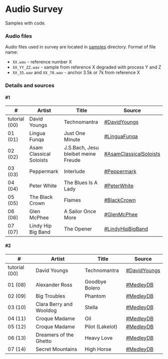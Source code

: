 # Audio Survey

Samples with code.

### Audio files

Audio files used in survey are located in [samples](./samples/) directory. Format of file name: 
- `XX.wav` - reference number X
- `XX_YY_ZZ.wav` - sample from reference X degraded with process Y and Z
- `XX_35.wav` and `XX_70.wav` - anchor 3.5k or 7k from reference X

### Details and sources
#### #1

| #         | Artist                | Title                               | Source                   |
|-----------|-----------------------|-------------------------------------|------------------------|
| tutorial (00) | David Youngs      | Technomantra                        | [#DavidYoungs](https://cambridge-mt.com/ms/mtk/#DavidYoungs)|
| 01 (01) | Lingua Funqa            | Just One Minute                     | [#LinguaFunqa](https://cambridge-mt.com/ms/mtk/#LinguaFunqa)|
| 02 (02) | Asam Classical Soloists | J.S.Bach, Jesu bleibet meine Freude | [#AsamClassicalSoloists](https://cambridge-mt.com/ms/mtk/#AsamClassicalSoloists)|
| 03 (03) | Peppermark              | Interlude                           | [#Peppermark](https://cambridge-mt.com/ms/mtk/#Peppermark)|
| 04 (04) | Peter White             | The Blues Is A Lady                 | [#PeterWhite](https://cambridge-mt.com/ms/mtk/#PeterWhite)|
| 05 (05) | The Black Crown         | Flames                              | [#BlackCrown](https://cambridge-mt.com/ms/mtk/#BlackCrown)|
| 06 (06) | Glen McPhee             | A Sailor Once More                  | [#GlenMcPhee](https://cambridge-mt.com/ms/mtk/#GlenMcPhee)|
| 07 (07) | Lindy Hip Big Band      | The Opener                          | [#LindyHipBigBand](https://cambridge-mt.com/ms/mtk/#LindyHipBigBand)|

#### #2

| #         | Artist                  | Title           | Source         |
|-----------|-------------------------|-----------------|--------------|
| tutorial (00) | David Youngs        | Technomantra    | [#DavidYoungs](https://cambridge-mt.com/ms/mtk/#DavidYoungs)|
| 01 (08)   | Alexander Ross          | Goodbye Bolero  | [#MedleyDB](https://medleydb.weebly.com/)|
| 02 (09)   | Big Troubles            | Phantom         | [#MedleyDB](https://medleydb.weebly.com/)|
| 03 (10)   | Clara Berry and Wooldog | Stella          | [#MedleyDB](https://medleydb.weebly.com/)|
| 04 (11)   | Croque Madame           | Oil             | [#MedleyDB](https://medleydb.weebly.com/)|
| 05 (12)   | Croque Madame           | Pilot (Lakelot) | [#MedleyDB](https://medleydb.weebly.com/)|
| 06 (13)   | Dreamers of the Ghetto  | Heavy Love      | [#MedleyDB](https://medleydb.weebly.com/)|
| 07 (14)   | Secret Mountains        | High Horse      | [#MedleyDB](https://medleydb.weebly.com/)|



